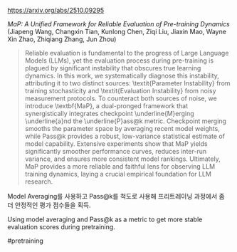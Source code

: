 https://arxiv.org/abs/2510.09295

*MaP: A Unified Framework for Reliable Evaluation of Pre-training Dynamics* (Jiapeng Wang, Changxin Tian, Kunlong Chen, Ziqi Liu, Jiaxin Mao, Wayne Xin Zhao, Zhiqiang Zhang, Jun Zhou)

> Reliable evaluation is fundamental to the progress of Large Language Models (LLMs), yet the evaluation process during pre-training is plagued by significant instability that obscures true learning dynamics. In this work, we systematically diagnose this instability, attributing it to two distinct sources: \textit{Parameter Instability} from training stochasticity and \textit{Evaluation Instability} from noisy measurement protocols. To counteract both sources of noise, we introduce \textbf{MaP}, a dual-pronged framework that synergistically integrates checkpoint \underline{M}erging \underline{a}nd the \underline{P}ass@k metric. Checkpoint merging smooths the parameter space by averaging recent model weights, while Pass@k provides a robust, low-variance statistical estimate of model capability. Extensive experiments show that MaP yields significantly smoother performance curves, reduces inter-run variance, and ensures more consistent model rankings. Ultimately, MaP provides a more reliable and faithful lens for observing LLM training dynamics, laying a crucial empirical foundation for LLM research.

Model Averaging를 사용하고 Pass@k를 척도로 사용해 프리트레이닝 과정에서 좀 더 안정적인 평가 점수들을 획득.

<english>
Using model averaging and Pass@k as a metric to get more stable evaluation scores during pretraining.
</english>

#pretraining 